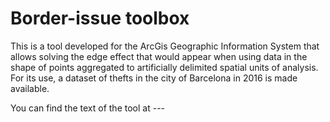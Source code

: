 # Border-issue toolbox
This is a tool developed for the ArcGis Geographic Information System that allows solving the edge effect that would appear when using data in the shape of points aggregated to artificially delimited spatial units of analysis. For its use, a dataset of thefts in the city of Barcelona in 2016 is made available.  

You can find the text of the tool at ---
